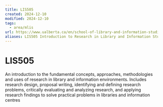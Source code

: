 ```yaml
---
title: LIS505
created: 2024-12-10
modified: 2024-12-10
tags:
  - area/mlis
url: https://www.ualberta.ca/en/school-of-library-and-information-studies/study/courses/mlis-courses.html
aliases: LIS505 Introduction to Research in Library and Information Studies
---
```

# LIS505

An introduction to the fundamental concepts, approaches, methodologies and uses of research in library and information environments. Includes research design, proposal writing, identifying and defining research problems, critically evaluating and analyzing research, and applying research findings to solve practical problems in libraries and information centres
